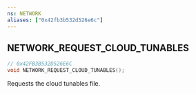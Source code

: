 ```yaml
---
ns: NETWORK
aliases: ["0x42fb3b532d526e6c"]
---
```

## NETWORK_REQUEST_CLOUD_TUNABLES

```c
// 0x42FB3B532D526E6C
void NETWORK_REQUEST_CLOUD_TUNABLES();
```

Requests the cloud tunables file.

